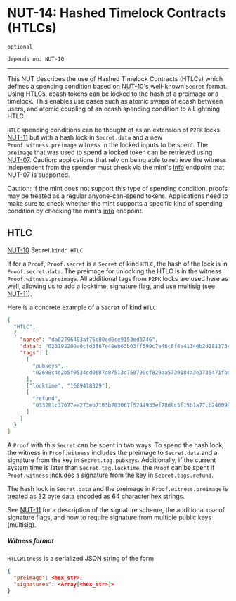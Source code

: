 # NUT-14: Hashed Timelock Contracts (HTLCs)

`optional`

`depends on: NUT-10`

---

This NUT describes the use of Hashed Timelock Contracts (HTLCs) which defines a spending condition based on [NUT-10][10]'s well-known `Secret` format. Using HTLCs, ecash tokens can be locked to the hash of a preimage or a timelock. This enables use cases such as atomic swaps of ecash between users, and atomic coupling of an ecash spending condition to a Lightning HTLC.

`HTLC` spending conditions can be thought of as an extension of `P2PK` locks [NUT-11][11] but with a hash lock in `Secret.data` and a new `Proof.witness.preimage` witness in the locked inputs to be spent. The `preimage` that was used to spend a locked token can be retrieved using [NUT-07][07]. Caution: applications that rely on being able to retrieve the witness independent from the spender must check via the mint's [info][06] endpoint that NUT-07 is supported.

Caution: If the mint does not support this type of spending condition, proofs may be treated as a regular anyone-can-spend tokens. Applications need to make sure to check whether the mint supports a specific kind of spending condition by checking the mint's [info][06] endpoint.

## HTLC

[NUT-10][10] Secret `kind: HTLC`

If for a `Proof`, `Proof.secret` is a `Secret` of kind `HTLC`, the hash of the lock is in `Proof.secret.data`. The preimage for unlocking the HTLC is in the witness `Proof.witness.preimage`. All additional tags from `P2PK` locks are used here as well, allowing us to add a locktime, signature flag, and use multisig (see [NUT-11][11]).

Here is a concrete example of a `Secret` of kind `HTLC`:

```json
[
  "HTLC",
  {
    "nonce": "da62796403af76c80cd6ce9153ed3746",
    "data": "023192200a0cfd3867e48eb63b03ff599c7e46c8f4e41146b2d281173ca6c50c54",
    "tags": [
      [
        "pubkeys",
        "02698c4e2b5f9534cd0687d87513c759790cf829aa5739184a3e3735471fbda904"
      ],
      ["locktime", "1689418329"],
      [
        "refund",
        "033281c37677ea273eb7183b783067f5244933ef78d8c3f15b1a77cb246099c26e"
      ]
    ]
  }
]
```

A `Proof` with this `Secret` can be spent in two ways. To spend the hash lock, the witness in `Proof.witness` includes the preimage to `Secret.data` and a signature from the key in `Secret.tag.pubkeys`. Additionally, if the current system time is later than `Secret.tag.locktime`, the `Proof` can be spent if `Proof.witness` includes a signature from the key in `Secret.tags.refund`.

The hash lock in `Secret.data` and the preimage in `Proof.witness.preimage` is treated as 32 byte data encoded as 64 character hex strings.

See [NUT-11][11] for a description of the signature scheme, the additional use of signature flags, and how to require signature from multiple public keys (multisig).

##### Witness format

`HTLCWitness` is a serialized JSON string of the form

```json
{
  "preimage": <hex_str>,
  "signatures": <Array[<hex_str>]>
}
```

[00]: 00.md
[01]: 01.md
[02]: 02.md
[03]: 03.md
[04]: 04.md
[05]: 05.md
[06]: 06.md
[07]: 07.md
[08]: 08.md
[09]: 09.md
[10]: 10.md
[11]: 11.md
[12]: 12.md

